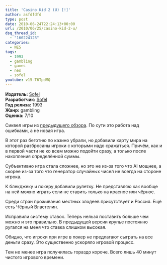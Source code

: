 ```yaml
---
title: 'Casino Kid 2 (U) [!]'
author: asfdfdfd
type: post
date: 2010-06-24T22:24:13+00:00
url: /2010/06/25/casino-kid-2-u/
dsq_thread_id:
  - "160224123"
categories:
  - NES
tags:
  - 1993
  - gambling
  - games
  - nes
  - sofel
youtube: v15-T6TpdMQ
---
```

**Издатель:** [Sofel][1]  
**Разработчик:** [Sofel][2]  
**Год релиза:** 1993  
**Жанр:** gambling  
**Оценка:** 7/10

Сиквел игры из [предыдущего обзора](/2010/06/24/casino-kid-u/). По сути это работа над ошибками, а не новая игра.

<!--more-->

В этот раз беготню по казино убрали, но добавили карту мира на которой разбросаны игроки с которыми надо сражаться. Причём, как и в первой части не ко всем можно подойти сразу, а только после накопления определённой суммы.

Субъективно игра стала сложнее, но это не из-за того что AI мощнее, а скорее из-за того что генератор случайных чисел не всегда на стороне игрока.

К блекджеку и покеру добавили рулетку. Не представляю как вообще на ней можно играть если не ставить только на красное или чёрное.

Среди стран проживания местных злодеев присутствует и Россия. Ещё есть Чёрный Властелин.

Исправили систему ставок. Теперь нельзя поставить больше чем можно и это правильно. В предыдущей версии крупье постоянно ругался на меня что ставка слишком высокая.

Обидно, что игроки при игре в покер не предлагают сыграть на все деньги сразу. Это существенно ускоряло игровой процесс.

Тем не менее игра получилась гораздо короче. Всего лишь 40 минут чистого игрового времени.

 [1]: https://www.mobygames.com/company/sofel-corp
 [2]: https://www.mobygames.com/company/sofel-co-ltd